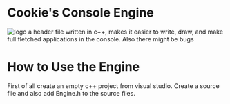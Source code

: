 # Cookie's Console Engine
![logo](https://user-images.githubusercontent.com/80379985/187512509-d934c5ae-f725-4a33-a545-b0d4b1c3161a.png)
a header file written in c++, makes it easier to write, draw, and make full fletched applications in the console.
Also there might be bugs
# How to Use the Engine
First of all create an empty c++ project from visual studio.
Create a source file and also add Engine.h to the source files.
